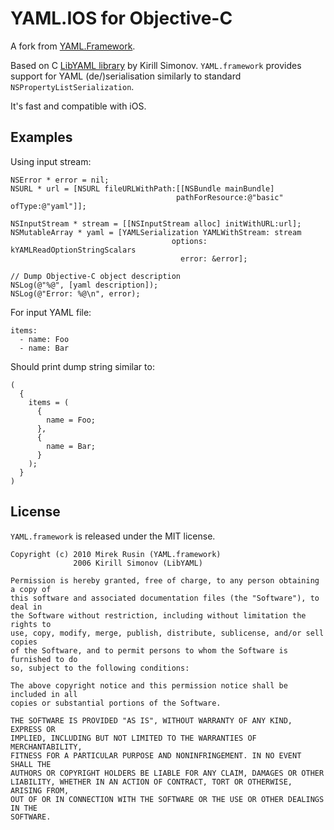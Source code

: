 # YAML.IOS for Objective-C

A fork from [YAML.Framework](https://github.com/mirek/YAML.framework).

Based on C [LibYAML library](http://pyyaml.org/wiki/LibYAML) by Kirill Simonov.
`YAML.framework` provides support for YAML (de/)serialisation similarly to standard `NSPropertyListSerialization`.

It's fast and compatible with iOS.

## Examples

Using input stream:

	NSError * error = nil;
    NSURL * url = [NSURL fileURLWithPath:[[NSBundle mainBundle] 
                                         pathForResource:@"basic" ofType:@"yaml"]];
    
    NSInputStream * stream = [[NSInputStream alloc] initWithURL:url];
    NSMutableArray * yaml = [YAMLSerialization YAMLWithStream: stream
                                        options: kYAMLReadOptionStringScalars
                                          error: &error];
       
    // Dump Objective-C object description
    NSLog(@"%@", [yaml description]);
    NSLog(@"Error: %@\n", error);

For input YAML file:

    items:
      - name: Foo
      - name: Bar

Should print dump string similar to:
    
    (
      {
        items = (
          {
            name = Foo;
          },
          {
            name = Bar;
          }
        );
      }
    )

## License

`YAML.framework` is released under the MIT license.

    Copyright (c) 2010 Mirek Rusin (YAML.framework)
                  2006 Kirill Simonov (LibYAML)

    Permission is hereby granted, free of charge, to any person obtaining a copy of
    this software and associated documentation files (the "Software"), to deal in
    the Software without restriction, including without limitation the rights to
    use, copy, modify, merge, publish, distribute, sublicense, and/or sell copies
    of the Software, and to permit persons to whom the Software is furnished to do
    so, subject to the following conditions:

    The above copyright notice and this permission notice shall be included in all
    copies or substantial portions of the Software.

    THE SOFTWARE IS PROVIDED "AS IS", WITHOUT WARRANTY OF ANY KIND, EXPRESS OR
    IMPLIED, INCLUDING BUT NOT LIMITED TO THE WARRANTIES OF MERCHANTABILITY,
    FITNESS FOR A PARTICULAR PURPOSE AND NONINFRINGEMENT. IN NO EVENT SHALL THE
    AUTHORS OR COPYRIGHT HOLDERS BE LIABLE FOR ANY CLAIM, DAMAGES OR OTHER
    LIABILITY, WHETHER IN AN ACTION OF CONTRACT, TORT OR OTHERWISE, ARISING FROM,
    OUT OF OR IN CONNECTION WITH THE SOFTWARE OR THE USE OR OTHER DEALINGS IN THE
    SOFTWARE.
